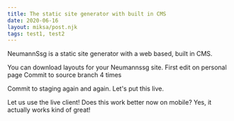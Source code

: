 ```yaml
---
title: The static site generator with built in CMS
date: 2020-06-16
layout: miksa/post.njk
tags: test1, test2
---
```


NeumannSsg is a static site generator with a web based, built in CMS.

<!-- more -->

You can download layouts for your Neumannssg site.
First edit on personal page
Commit to source branch 4 times

Commit to staging again and again.
Let's put this live.

Let us use the live client!
Does this work better now on mobile?
Yes, it actually works kind of great!
